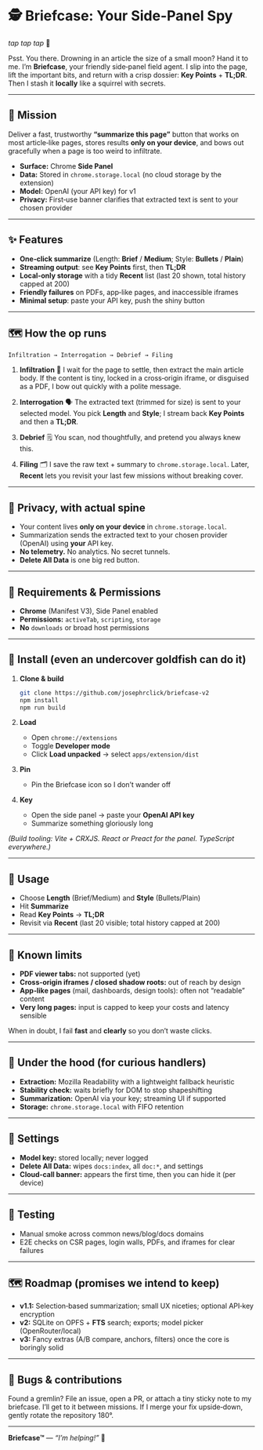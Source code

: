 # 🕵️ Briefcase: Your Side-Panel Spy

*tap tap tap* 📎

Psst. You there. Drowning in an article the size of a small moon? Hand it to me. I’m **Briefcase**, your friendly side‑panel field agent. I slip into the page, lift the important bits, and return with a crisp dossier: **Key Points** + **TL;DR**. Then I stash it **locally** like a squirrel with secrets.

---

## 🎯 Mission

Deliver a fast, trustworthy **“summarize this page”** button that works on most article‑like pages, stores results **only on your device**, and bows out gracefully when a page is too weird to infiltrate.

* **Surface:** Chrome **Side Panel**
* **Data:** Stored in `chrome.storage.local` (no cloud storage by the extension)
* **Model:** OpenAI (your API key) for v1
* **Privacy:** First‑use banner clarifies that extracted text is sent to your chosen provider

---

## ✨ Features

* **One‑click summarize** (Length: **Brief** / **Medium**; Style: **Bullets** / **Plain**)
* **Streaming output**: see **Key Points** first, then **TL;DR**
* **Local‑only storage** with a tidy **Recent** list (last 20 shown, total history capped at 200)
* **Friendly failures** on PDFs, app‑like pages, and inaccessible iframes
* **Minimal setup**: paste your API key, push the shiny button

---

## 🗺️ How the op runs

```
Infiltration → Interrogation → Debrief → Filing
```

1. **Infiltration** 🥷
   I wait for the page to settle, then extract the main article body. If the content is tiny, locked in a cross‑origin iframe, or disguised as a PDF, I bow out quickly with a polite message.

2. **Interrogation** 🗣️
   The extracted text (trimmed for size) is sent to your selected model. You pick **Length** and **Style**; I stream back **Key Points** and then a **TL;DR**.

3. **Debrief** 🗒️
   You scan, nod thoughtfully, and pretend you always knew this.

4. **Filing** 🗂️
   I save the raw text + summary to `chrome.storage.local`. Later, **Recent** lets you revisit your last few missions without breaking cover.

---

## 🔐 Privacy, with actual spine

* Your content lives **only on your device** in `chrome.storage.local`.
* Summarization sends the extracted text to your chosen provider (OpenAI) using **your** API key.
* **No telemetry.** No analytics. No secret tunnels.
* **Delete All Data** is one big red button.

---

## 🧰 Requirements & Permissions

* **Chrome** (Manifest V3), Side Panel enabled
* **Permissions:** `activeTab`, `scripting`, `storage`
* **No** `downloads` or broad host permissions

---

## 🚀 Install (even an undercover goldfish can do it)

1. **Clone & build**

   ```bash
   git clone https://github.com/josephrclick/briefcase-v2
   npm install
   npm run build
   ```
2. **Load**

   * Open `chrome://extensions`
   * Toggle **Developer mode**
   * Click **Load unpacked** → select `apps/extension/dist`
3. **Pin**

   * Pin the Briefcase icon so I don’t wander off
4. **Key**

   * Open the side panel → paste your **OpenAI API key**
   * Summarize something gloriously long

*(Build tooling: Vite + CRXJS. React or Preact for the panel. TypeScript everywhere.)*

---

## 🧭 Usage

* Choose **Length** (Brief/Medium) and **Style** (Bullets/Plain)
* Hit **Summarize**
* Read **Key Points** → **TL;DR**
* Revisit via **Recent** (last 20 visible; total history capped at 200)

---

## 🚦 Known limits

* **PDF viewer tabs:** not supported (yet)
* **Cross‑origin iframes / closed shadow roots:** out of reach by design
* **App‑like pages** (mail, dashboards, design tools): often not “readable” content
* **Very long pages:** input is capped to keep your costs and latency sensible

When in doubt, I fail **fast** and **clearly** so you don’t waste clicks.

---

## 🔧 Under the hood (for curious handlers)

* **Extraction:** Mozilla Readability with a lightweight fallback heuristic
* **Stability check:** waits briefly for DOM to stop shapeshifting
* **Summarization:** OpenAI via your key; streaming UI if supported
* **Storage:** `chrome.storage.local` with FIFO retention

---

## 🧰 Settings

* **Model key:** stored locally; never logged
* **Delete All Data:** wipes `docs:index`, all `doc:*`, and settings
* **Cloud‑call banner:** appears the first time, then you can hide it (per device)

---

## 🧪 Testing

* Manual smoke across common news/blog/docs domains
* E2E checks on CSR pages, login walls, PDFs, and iframes for clear failures

---

## 🗺️ Roadmap (promises we intend to keep)

* **v1.1:** Selection‑based summarization; small UX niceties; optional API‑key encryption
* **v2:** SQLite on OPFS + **FTS** search; exports; model picker (OpenRouter/local)
* **v3:** Fancy extras (A/B compare, anchors, filters) once the core is boringly solid

---

## 🐛 Bugs & contributions

Found a gremlin? File an issue, open a PR, or attach a tiny sticky note to my briefcase. I’ll get to it between missions. If I merge your fix upside‑down, gently rotate the repository 180°.

---

**Briefcase™** — *“I’m helping!”* 📎
